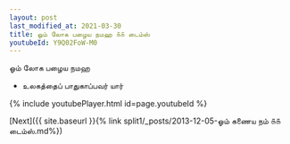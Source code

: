 ```yaml
---
layout: post
last_modified_at: 2021-03-30
title: ஓம் லோக பழைய நமஹ ௧௧ டைம்ஸ்
youtubeId: Y9Q02FoW-M0
---
```

 
 
 ஓம் லோக பழைய நமஹ  
 
 -  உலகத்தைப் பாதுகாப்பவர் யார் 
 
  
 
  
 
 
 
 
 
 


{% include youtubePlayer.html id=page.youtubeId %}
 
[Next]({{ site.baseurl }}{% link  split1/_posts/2013-12-05-ஓம் கணைய நம்  ௧௧ டைம்ஸ்.md%})
 
